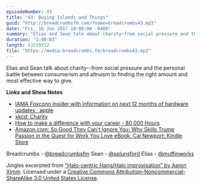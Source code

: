 ```yaml
---
episodeNumber: 43
title: "43: Buying Islands and Things"
guid: "http://breadcrumbsfm.com/?name=breadcrumbs43.mp3"
date: "Fri, 16 Jun 2017 10:00:00 -0400"
summary: "Elias and Sean talk about charity—from social pressure and the personal battle between consumerism and altruism to finding the right amount and most effective way to give."
duration: "1:00:03"
length: 43239312
file: "https://media.breadcrumbs.fm/breadcrumbs43.mp3"
---
```

Elias and Sean talk about charity--from social pressure and the personal battle between consumerism and altruism to finding the right amount and most effective way to give.

**Links and Show Notes** 
- [ IAMA Foxconn insider with information on next 12 months of hardware updates : apple](http://reddit.com/r/apple/comments/6ezhwm/iama_foxconn_insider_with_information_on_next_12/)
- [xkcd: Charity](https://xkcd.com/871/)
- [How to make a difference with your career - 80,000 Hours](https://80000hours.org/)
- [Amazon.com: So Good They Can't Ignore You: Why Skills Trump Passion in the Quest for Work You Love eBook: Cal Newport: Kindle Store](http://www.amazon.com/dp/B0076DDBJ6/?tag=breadcrumbsfm-20)

Breadcrumbs - [@breadcrumbsfm](https://twitter.com/breadcrumbsfm) Sean - [@splunsford](https://twitter.com/splunsford) Elias - [@muffinworks](https://twitter.com/muffinworks)

Jingles excerpted from [ "Halo-centric Hang/Halo improvisation" by Aaron Ximm](http://freemusicarchive.org/music/aaron_ximm/handpans_and_the_hang/). Licensed under a [Creative Commons Attribution-Noncommercial-ShareAlike 3.0 United States License](http://creativecommons.org/licenses/by-nc-sa/3.0/us/).